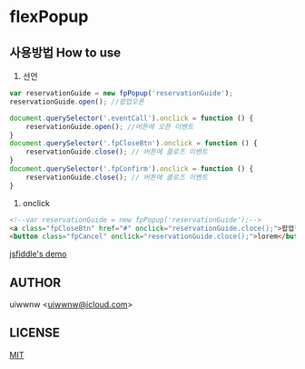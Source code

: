 # flexPopup

## 사용방법 How to use
1. 선언

```javascript
var reservationGuide = new fpPopup('reservationGuide');
reservationGuide.open(); //팝업오픈

document.querySelector('.eventCall').onclick = function () {
    reservationGuide.open(); //버튼에 오픈 이벤트 
}
document.querySelector('.fpCloseBtn').onclick = function () {
    reservationGuide.close(); // 버튼에 클로즈 이벤트 
}
document.querySelector('.fpConfirm').onclick = function () {
    reservationGuide.close(); // 버튼에 클로즈 이벤트 
}
```

1. onclick

```html
<!--var reservationGuide = new fpPopup('reservationGuide');-->
<a class="fpCloseBtn" href="#" onclick="reservationGuide.cloce();">팝업창 닫기</a>
<button class="fpCancel" onclick="reservationGuide.cloce();">lorem</button>


```

[jsfiddle's demo](https://jsfiddle.net/uiwwnw/23nv17yz/)

## AUTHOR

uiwwnw &lt;[uiwwnw@icloud.com](mailto:uiwwnw@icloud.com)&gt;

## LICENSE

[MIT](https://uiwwnw.mit-license.org)

